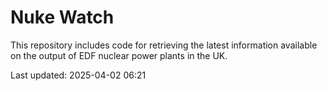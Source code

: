 # Nuke Watch

This repository includes code for retrieving the latest information available on the output of EDF nuclear power plants in the UK.

Last updated: 2025-04-02 06:21